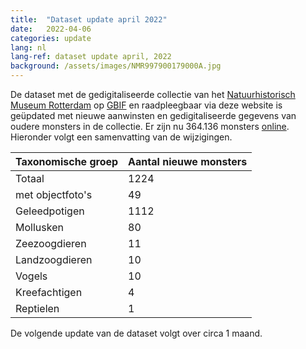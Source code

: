 ```yaml
---
title:  "Dataset update april 2022"
date:   2022-04-06
categories: update
lang: nl
lang-ref: dataset update april, 2022
background: /assets/images/NMR997900179000A.jpg
---
```


De dataset met de gedigitaliseerde collectie van het [Natuurhistorisch Museum Rotterdam](https://www.hetnatuurhistorisch.nl/) op [GBIF](https://www.gbif.org/) en raadpleegbaar via deze website is geüpdated met nieuwe aanwinsten en gedigitaliseerde gegevens van oudere monsters in de collectie. Er zijn nu 364.136 monsters [online](https://specimens.hetnatuurhistorisch.nl/nl/data). Hieronder volgt een samenvatting van de wijzigingen.

Taxonomische groep | Aantal nieuwe monsters
---------- | ---------- 
Totaal | 1224
met objectfoto's | 49
Geleedpotigen | 1112
Mollusken | 80
Zeezoogdieren | 11
Landzoogdieren | 10
Vogels | 10
Kreefachtigen | 4
Reptielen | 1

De volgende update van de dataset volgt over circa 1 maand.
